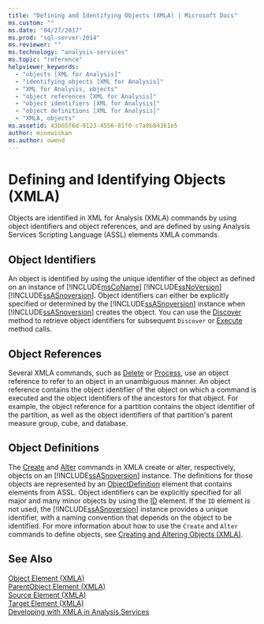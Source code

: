 ```yaml
---
title: "Defining and Identifying Objects (XMLA) | Microsoft Docs"
ms.custom: ""
ms.date: "04/27/2017"
ms.prod: "sql-server-2014"
ms.reviewer: ""
ms.technology: "analysis-services"
ms.topic: "reference"
helpviewer_keywords: 
  - "objects [XML for Analysis]"
  - "identifying objects [XML for Analysis]"
  - "XML for Analysis, objects"
  - "object references [XML for Analysis]"
  - "object identifiers [XML for Analysis]"
  - "object definitions [XML for Analysis]"
  - "XMLA, objects"
ms.assetid: 43b65f6d-0123-4556-81f0-c7a0b84361e5
author: minewiskan
ms.author: owend
---
```

# Defining and Identifying Objects (XMLA)
  Objects are identified in XML for Analysis (XMLA) commands by using object identifiers and object references, and are defined by using Analysis Services Scripting Language (ASSL) elements XMLA commands.  
  
## Object Identifiers  
 An object is identified by using the unique identifier of the object as defined on an instance of [!INCLUDE[msCoName](../../includes/msconame-md.md)] [!INCLUDE[ssNoVersion](../../includes/ssnoversion-md.md)] [!INCLUDE[ssASnoversion](../../includes/ssasnoversion-md.md)]. Object identifiers can either be explicitly specified or determined by the [!INCLUDE[ssASnoversion](../../includes/ssasnoversion-md.md)] instance when [!INCLUDE[ssASnoversion](../../includes/ssasnoversion-md.md)] creates the object. You can use the [Discover](https://docs.microsoft.com/bi-reference/xmla/xml-elements-methods-discover) method to retrieve object identifiers for subsequent `Discover` or [Execute](https://docs.microsoft.com/bi-reference/xmla/xml-elements-methods-execute) method calls.  
  
## Object References  
 Several XMLA commands, such as [Delete](https://docs.microsoft.com/bi-reference/xmla/xml-elements-commands/delete-element-xmla) or [Process](https://docs.microsoft.com/bi-reference/xmla/xml-elements-commands/process-element-xmla), use an object reference to refer to an object in an unambiguous manner. An object reference contains the object identifier of the object on which a command is executed and the object identifiers of the ancestors for that object. For example, the object reference for a partition contains the object identifier of the partition, as well as the object identifiers of that partition's parent measure group, cube, and database.  
  
## Object Definitions  
 The [Create](https://docs.microsoft.com/bi-reference/xmla/xml-elements-commands/create-element-xmla) and [Alter](https://docs.microsoft.com/bi-reference/xmla/xml-elements-commands/alter-element-xmla) commands in XMLA create or alter, respectively, objects on an [!INCLUDE[ssASnoversion](../../includes/ssasnoversion-md.md)] instance. The definitions for those objects are represented by an [ObjectDefinition](https://docs.microsoft.com/bi-reference/xmla/xml-elements-properties/objectdefinition-element-xmla) element that contains elements from ASSL. Object identifiers can be explicitly specified for all major and many minor objects by using the [ID](https://docs.microsoft.com/bi-reference/xmla/xml-elements-properties/id-element-xmla) element. If the `ID` element is not used, the [!INCLUDE[ssASnoversion](../../includes/ssasnoversion-md.md)] instance provides a unique identifier, with a naming convention that depends on the object to be identified. For more information about how to use the `Create` and `Alter` commands to define objects, see [Creating and Altering Objects &#40;XMLA&#41;](https://docs.microsoft.com/bi-reference/xmla/xml-elements-objects).  
  
## See Also  
 [Object Element &#40;XMLA&#41;](https://docs.microsoft.com/bi-reference/xmla/xml-elements-properties/object-element-xmla)   
 [ParentObject Element &#40;XMLA&#41;](https://docs.microsoft.com/bi-reference/xmla/xml-elements-properties/object-element-xmla)   
 [Source Element &#40;XMLA&#41;](https://docs.microsoft.com/bi-reference/xmla/xml-elements-properties/source-element-xmla)   
 [Target Element &#40;XMLA&#41;](https://docs.microsoft.com/bi-reference/xmla/xml-elements-properties/target-element-xmla)   
 [Developing with XMLA in Analysis Services](developing-with-xmla-in-analysis-services.md)  
  
  
